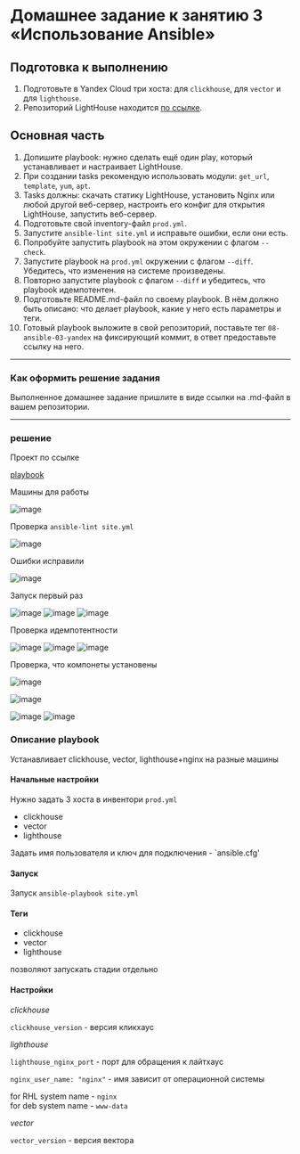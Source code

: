 # Домашнее задание к занятию 3 «Использование Ansible»

## Подготовка к выполнению

1. Подготовьте в Yandex Cloud три хоста: для `clickhouse`, для `vector` и для `lighthouse`.
2. Репозиторий LightHouse находится [по ссылке](https://github.com/VKCOM/lighthouse).

## Основная часть

1. Допишите playbook: нужно сделать ещё один play, который устанавливает и настраивает LightHouse.
2. При создании tasks рекомендую использовать модули: `get_url`, `template`, `yum`, `apt`.
3. Tasks должны: скачать статику LightHouse, установить Nginx или любой другой веб-сервер, настроить его конфиг для открытия LightHouse, запустить веб-сервер.
4. Подготовьте свой inventory-файл `prod.yml`.
5. Запустите `ansible-lint site.yml` и исправьте ошибки, если они есть.
6. Попробуйте запустить playbook на этом окружении с флагом `--check`.
7. Запустите playbook на `prod.yml` окружении с флагом `--diff`. Убедитесь, что изменения на системе произведены.
8. Повторно запустите playbook с флагом `--diff` и убедитесь, что playbook идемпотентен.
9. Подготовьте README.md-файл по своему playbook. В нём должно быть описано: что делает playbook, какие у него есть параметры и теги.
10. Готовый playbook выложите в свой репозиторий, поставьте тег `08-ansible-03-yandex` на фиксирующий коммит, в ответ предоставьте ссылку на него.

---

### Как оформить решение задания

Выполненное домашнее задание пришлите в виде ссылки на .md-файл в вашем репозитории.

---

### решение

Проект по ссылке

[playbook](./playbook/)

Машины для работы

![image](images/01virtm.JPG)

Проверка `ansible-lint site.yml`

![image](images/03lint1.JPG)

Ошибки исправили

![image](images/04lint2.JPG)

Запуск первый раз

![image](images/05play1.JPG)
![image](images/06play2.JPG)
![image](images/07play3.JPG)

Проверка идемпотентности

![image](images/08diff1.JPG)
![image](images/09diff2.JPG)
![image](images/10diff3.JPG)

Проверка, что компонеты установены

![image](images/11click.JPG)


![image](images/12vector.JPG)


![image](images/13lighth1.JPG)
![image](images/14lighth2.JPG)


### Описание playbook

Устанавливает clickhouse, vector, lighthouse+nginx на разные машины

#### Начальные настройки
Нужно задать 3 хоста в инвентори `prod.yml`

- clickhouse
- vector
- lighthouse

Задать имя пользователя и ключ для подключения - `ansible.cfg'

#### Запуск
Запуск `ansible-playbook site.yml`

#### Теги
- clickhouse
- vector
- lighthouse

позволяют запускать стадии отдельно

#### Настройки

*clickhouse*

`clickhouse_version` - версия кликхаус

*lighthouse*

`lighthouse_nginx_port` - порт для обращения к лайтхаус


`nginx_user_name: "nginx"` - имя зависит от операционной системы

for RHL system name - `nginx`  
for deb system name -  `www-data`  


*vector*

`vector_version` - версия вектора
